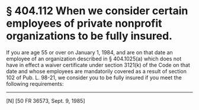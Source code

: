 # § 404.112   When we consider certain employees of private nonprofit organizations to be fully insured.

If you are age 55 or over on January 1, 1984, and are on that date an employee of an organization described in § 404.1025(a) which does not have in effect a waiver certificate under section 3121(k) of the Code on that date and whose employees are mandatorily covered as a result of section 102 of Pub. L. 98-21, we consider you to be fully insured if you meet the following requirements:



---

[N] [50 FR 36573, Sept. 9, 1985]




